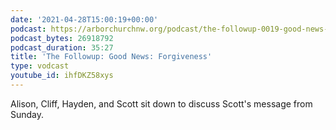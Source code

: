 ```yaml
---
date: '2021-04-28T15:00:19+00:00'
podcast: https://arborchurchnw.org/podcast/the-followup-0019-good-news-forgiveness.m4a
podcast_bytes: 26918792
podcast_duration: 35:27
title: 'The Followup: Good News: Forgiveness'
type: vodcast
youtube_id: ihfDKZ58xys
---
```


Alison, Cliff, Hayden, and Scott sit down to discuss Scott's message from Sunday.